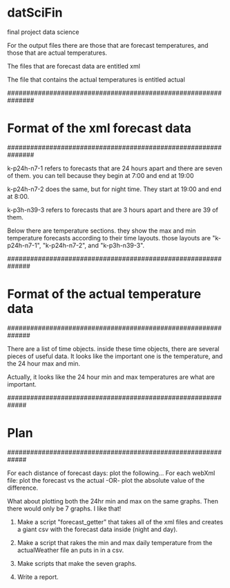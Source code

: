 # datSciFin
final project data science

For the output files there are those that are forecast temperatures, and those that are actual temperatures.

The files that are forecast data are entitled xml

The file that contains the actual temperatures is entitled actual

###############################################################
# Format of the xml forecast data
###############################################################

k-p24h-n7-1 refers to forecasts that are 24 hours apart and there are seven of them.
	you can tell because they begin at 7:00 and end at 19:00

k-p24h-n7-2 does the same, but for night time. They start at 19:00 and end at 8:00.

k-p3h-n39-3 refers to forecasts that are 3 hours apart and there are 39 of them.

Below there are temperature sections. they show the max and min temperature forecasts
	according to their time layouts. those layouts are "k-p24h-n7-1", "k-p24h-n7-2", and 
	"k-p3h-n39-3". 

##############################################################
# Format of the actual temperature data
##############################################################

There are a list of time objects. inside these time objects, there are several pieces of
useful data. It looks like the important one is the temperature, and the 24 hour max and min.

Actually, it looks like the 24 hour min and max temperatures are what are important.


#############################################################
# Plan
#############################################################

For each distance of forecast days:
	plot the following...
	For each webXml file:
		plot the forecast vs the actual
		-OR-
		plot the absolute value of the difference.

What about plotting both the 24hr min and max on the same graphs. Then there would only
be 7 graphs. I like that!

1. Make a script "forecast_getter" that takes all of the xml files and creates a giant csv with the forecast data inside (night and day).

2. Make a script that rakes the min and max daily temperature from the actualWeather file an puts in in a csv.

3. Make scripts that make the seven graphs.

4. Write a report.
